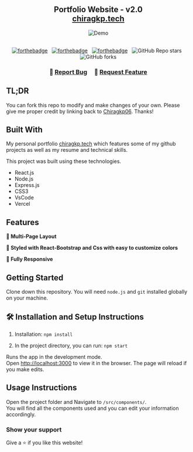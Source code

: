 <h2 align="center">
  Portfolio Website - v2.0<br/>
  <a href="https://chiragkp.vercel.app/" target="_blank">chiragkp.tech</a>
</h2>
<div align="center">
  <img alt="Demo" src="./Images/readme-img1.png" />
</div>

<br/>

<center>

[![forthebadge](https://forthebadge.com/images/badges/built-with-love.svg)](https://forthebadge.com) &nbsp;
[![forthebadge](https://forthebadge.com/images/badges/made-with-javascript.svg)](https://forthebadge.com) &nbsp;
[![forthebadge](https://forthebadge.com/images/badges/open-source.svg)](https://forthebadge.com) &nbsp;
![GitHub Repo stars](https://img.shields.io/github/stars/chiragkp06/Portfolio?color=red&logo=github&style=for-the-badge) &nbsp;
![GitHub forks](https://img.shields.io/github/forks/chiragkp06/Portfolio?color=red&logo=github&style=for-the-badge)

</center>

<h3 align="center">
    🔹
    <a href="https://github.com/chiragkp06/Portfolio/issues">Report Bug</a> &nbsp; &nbsp;
    🔹
    <a href="https://github.com/chiragkp06/Portfolio/issues">Request Feature</a>
</h3>

## TL;DR

You can fork this repo to modify and make changes of your own. Please give me proper credit by linking back to [Chiragkp06](https://github.com/chiragkp06/Portfolio). Thanks!

## Built With

My personal portfolio <a href="https://chiragkp.vercel.app/" target="_blank">chiragkp.tech</a> which features some of my github projects as well as my resume and technical skills.<br/>

This project was built using these technologies.

- React.js
- Node.js
- Express.js
- CSS3
- VsCode
- Vercel

## Features

**📖 Multi-Page Layout**

**🎨 Styled with React-Bootstrap and Css with easy to customize colors**

**📱 Fully Responsive**

## Getting Started

Clone down this repository. You will need `node.js` and `git` installed globally on your machine.

## 🛠 Installation and Setup Instructions

1. Installation: `npm install`

2. In the project directory, you can run: `npm start`

Runs the app in the development mode.\
Open [http://localhost:3000](http://localhost:3000) to view it in the browser.
The page will reload if you make edits.

## Usage Instructions

Open the project folder and Navigate to `/src/components/`. <br/>
You will find all the components used and you can edit your information accordingly.

### Show your support

Give a ⭐ if you like this website!


